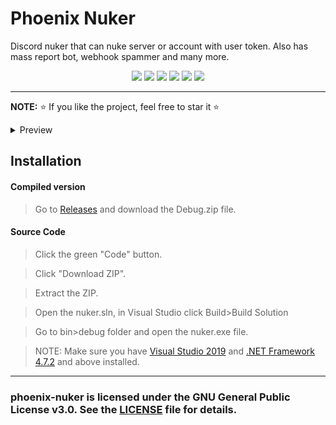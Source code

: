# Phoenix Nuker
Discord nuker that can nuke server or account with user token. Also has mass report bot, webhook spammer and many more.

<p align="center">
<img src="https://img.shields.io/github/languages/top/extatent/phoenix-nuker?style=flat-square" </a>
<img src="https://img.shields.io/github/last-commit/extatent/phoenix-nuker?style=flat-square" </a>
<img src="https://img.shields.io/github/license/extatent/phoenix-nuker?style=flat-square" </a>
<img src="https://img.shields.io/github/downloads/extatent/phoenix-nuker/total?color=%23daff00&label=Downloads&style=flat-square" </a>
<img src="https://img.shields.io/github/stars/extatent/phoenix-nuker?color=%23daff00&label=Stars&style=flat-square" </a>
<img src="https://img.shields.io/github/forks/extatent/phoenix-nuker?color=%23daff00&label=Forks&style=flat-square" </a>

---

**NOTE:** ⭐ If you like the project, feel free to star it ⭐

<details>
<summary>Preview</summary>
<img src="https://i.imgur.com/4ncM4Hp.png" alt="png">

<img src="https://i.imgur.com/vlGfHNR.png" alt="png">

<img src="https://i.imgur.com/RV4lbMB.png" alt="png">

<img src="https://i.imgur.com/nRTQfJj.png" alt="png">

<img src="https://i.imgur.com/fdJmC1x.png" alt="png">

<img src="https://i.imgur.com/v6R8rGA.png" alt="png">

<img src="https://i.imgur.com/tJDmmWv.png" alt="png">

<img src="https://i.imgur.com/48K1ApS.png" alt="png">
</details>

## Installation 

#### Compiled version
> Go to [Releases](https://github.com/extatent/phoenix-nuker/releases/tag/Release) and download the Debug.zip file.

#### Source Code
>Click the green "Code" button. 
  
>Click "Download ZIP".
  
>Extract the ZIP.

>Open the nuker.sln, in Visual Studio click Build>Build Solution
  
>Go to bin>debug folder and open the nuker.exe file.

>NOTE: Make sure you have [Visual Studio 2019](https://visualstudio.microsoft.com/downloads/) and [.NET Framework 4.7.2](https://dotnet.microsoft.com/en-us/download/dotnet-framework) and above installed.

---
### phoenix-nuker is licensed under the GNU General Public License v3.0. See the [LICENSE](https://github.com/extatent/phoenix-nuker/blob/main/LICENSE) file for details.
